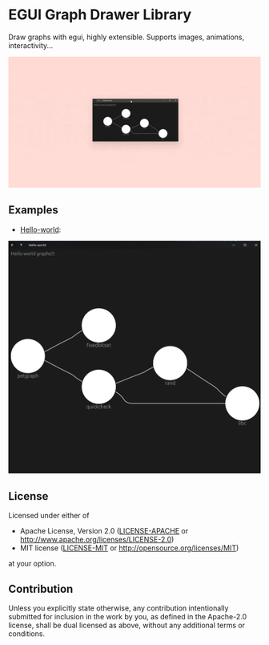 # EGUI Graph Drawer Library

Draw graphs with egui, highly extensible. Supports images, animations, interactivity...

![](./etc/hello-world.gif)

## Examples

- [Hello-world](./examples/hellow-world):

![](./etc/hello-world.png)

## License

Licensed under either of

 * Apache License, Version 2.0
   ([LICENSE-APACHE](LICENSE-APACHE) or http://www.apache.org/licenses/LICENSE-2.0)
 * MIT license
   ([LICENSE-MIT](LICENSE-MIT) or http://opensource.org/licenses/MIT)

at your option.

## Contribution

Unless you explicitly state otherwise, any contribution intentionally submitted
for inclusion in the work by you, as defined in the Apache-2.0 license, shall be
dual licensed as above, without any additional terms or conditions.
